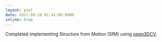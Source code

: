 ```yaml
---
layout: post
date: 2017-09-28 01:41:00-0400
inline: true
---
```


Completed implementing Structure from Motion (SfM) using [open3DCV]({{site.url}}{{site.baseurl}}/tutorials/sfm/).